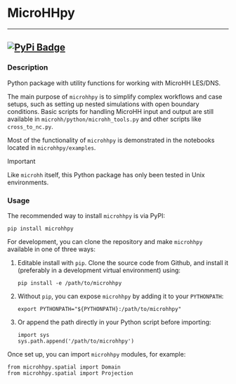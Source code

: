 # MicroHHpy

---
[![PyPi Badge](https://img.shields.io/pypi/v/microhhpy.svg?colorB=blue)](https://pypi.python.org/pypi/microhhpy/)
---

### Description

Python package with utility functions for working with MicroHH LES/DNS.

The main purpose of `microhhpy` is to simplify complex workflows and case setups, such as setting up nested simulations with open boundary conditions. Basic scripts for handling MicroHH input and output are still available in `microhh/python/microhh_tools.py` and other scripts like `cross_to_nc.py`.

Most of the functionality of `microhhpy` is demonstrated in the notebooks located in `microhhpy/examples`.

> [!IMPORTANT]  
> Like `microhh` itself, this Python package has only been tested in Unix environments.

### Usage

The recommended way to install `microhhpy` is via PyPI:

    pip install microhhpy

For development, you can clone the repository and make `microhhpy` available in one of three ways:

1. Editable install with `pip`. Clone the source code from Github, and install it (preferably in a development virtual environment) using:

       pip install -e /path/to/microhhpy

2. Without `pip`, you can expose `microhhpy` by adding it to your `PYTHONPATH`:

       export PYTHONPATH="${PYTHONPATH}:/path/to/microhhpy"

3. Or append the path directly in your Python script before importing:

       import sys
       sys.path.append('/path/to/microhhpy')

Once set up, you can import `microhhpy` modules, for example:

    from microhhpy.spatial import Domain
    from microhhpy.spatial import Projection
